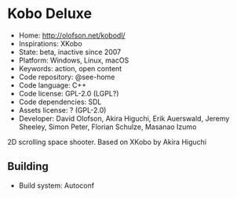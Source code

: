 # Kobo Deluxe

- Home: http://olofson.net/kobodl/
- Inspirations: XKobo
- State: beta, inactive since 2007
- Platform: Windows, Linux, macOS
- Keywords: action, open content
- Code repository: @see-home
- Code language: C++
- Code license: GPL-2.0 (LGPL?)
- Code dependencies: SDL
- Assets license: ? (GPL-2.0)
- Developer: David Olofson, Akira Higuchi, Erik Auerswald, Jeremy Sheeley, Simon Peter, Florian Schulze, Masanao Izumo

2D scrolling space shooter.
Based on XKobo by Akira Higuchi

## Building

- Build system: Autoconf
